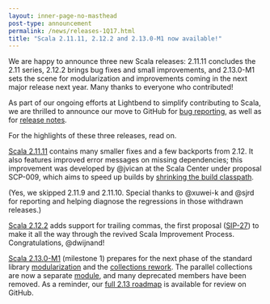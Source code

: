 ```yaml
---
layout: inner-page-no-masthead
post-type: announcement
permalink: /news/releases-1Q17.html
title: "Scala 2.11.11, 2.12.2 and 2.13.0-M1 now available!"
---
```


We are happy to announce three new Scala releases: 2.11.11 concludes the 2.11 series, 2.12.2 brings bug fixes and small improvements, and 2.13.0-M1 sets the scene for modularization and improvements coming in the next major release next year. Many thanks to everyone who contributed!

As part of our ongoing efforts at Lightbend to simplify contributing to Scala, we are thrilled to announce our move to GitHub for [bug reporting](https://github.com/scala/bug), as well as for [release notes](https://github.com/scala/scala/releases).

For the highlights of these three releases, read on.

<!-- break -->

[Scala 2.11.11](https://github.com/scala/scala/releases/tag/v2.11.11) contains many smaller fixes and a few backports from 2.12. It also features improved error messages on missing dependencies; this improvement was developed by @jvican at the Scala Center under proposal SCP-009, which aims to speed up builds by [shrinking the build classpath](https://github.com/scalacenter/classpath-shrinker).

(Yes, we skipped 2.11.9 and 2.11.10. Special thanks to @xuwei-k and @sjrd for reporting and helping diagnose the regressions in those withdrawn releases.)

[Scala 2.12.2](https://github.com/scala/scala/releases/tag/v2.12.2) adds support for trailing commas, the first proposal ([SIP-27](http://docs.scala-lang.org/sips/completed/trailing-commas.html)) to make it all the way through the revived Scala Improvement Process. Congratulations, @dwijnand!

[Scala 2.13.0-M1](https://github.com/scala/scala/releases/tag/v2.13.0-M1) (milestone 1) prepares for the next phase of the standard library [modularization](https://github.com/scala/scala-dev/issues/323) and the [collections rework](https://github.com/scala/collection-strawman). The parallel collections are now a separate [module](https://github.com/scala/scala-parallel-collections), and many deprecated members have been removed. As a reminder, our [full 2.13 roadmap](https://github.com/scala/scala-dev/issues/324) is available for review on GitHub.
